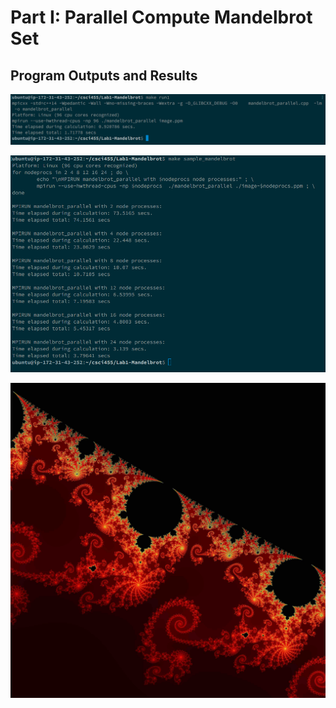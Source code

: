 # Part I: Parallel Compute Mandelbrot Set

## Program Outputs and Results

![Single run of the parallelized Mandelbrot set filling program, executed over 96 compute nodes.](assets/run1-cluster.png)

![Many runs (2, 4, 8, 12, 16, 24 nodes) of the parallelized mandelbrot program on a 96 core host.](assets/sample_mandelbrot-cluster.png )

![Generated mandelbrot set image (lo-res)](assets/image.jpg)
